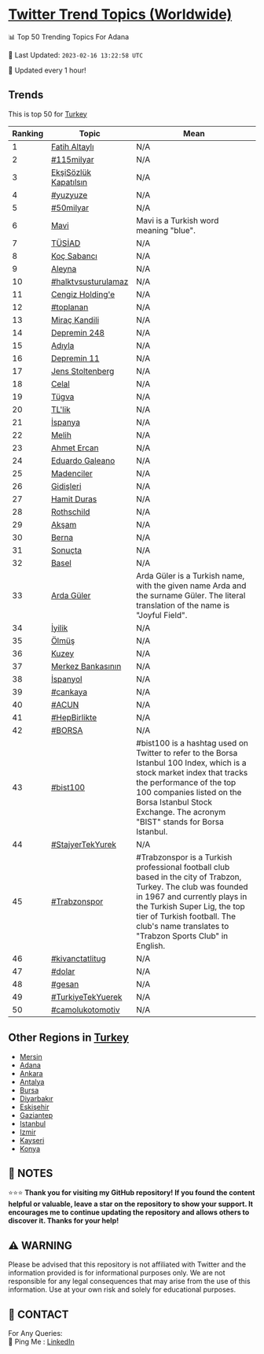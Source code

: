 [Twitter Trend Topics (Worldwide)](https://github.com/ErcinDedeoglu/Twitter-Trend-Topics)
==========


📊 Top 50 Trending Topics For Adana

📆 Last Updated: `2023-02-16 13:22:58 UTC`

🔧 Updated every 1 hour!


## Trends

This is top 50 for [Turkey](</Turkey>)

| Ranking | Topic | Mean |
| ------- | ------------ | ------------ |
| 1 | [Fatih Altaylı](http://twitter.com/search?q=Fatih+Altayl%c4%b1) | N/A |
| 2 | [#115milyar](http://twitter.com/search?q=%23115milyar) | N/A |
| 3 | [EkşiSözlük Kapatılsın](http://twitter.com/search?q=Ek%c5%9fiS%c3%b6zl%c3%bck+Kapat%c4%b1ls%c4%b1n) | N/A |
| 4 | [#yuzyuze](http://twitter.com/search?q=%23yuzyuze) | N/A |
| 5 | [#50milyar](http://twitter.com/search?q=%2350milyar) | N/A |
| 6 | [Mavi](http://twitter.com/search?q=Mavi) | Mavi is a Turkish word meaning "blue". |
| 7 | [TÜSİAD](http://twitter.com/search?q=T%c3%9cS%c4%b0AD) | N/A |
| 8 | [Koç Sabancı](http://twitter.com/search?q=Ko%c3%a7+Sabanc%c4%b1) | N/A |
| 9 | [Aleyna](http://twitter.com/search?q=Aleyna) | N/A |
| 10 | [#halktvsusturulamaz](http://twitter.com/search?q=%23halktvsusturulamaz) | N/A |
| 11 | [Cengiz Holding'e](http://twitter.com/search?q=Cengiz+Holding%27e) | N/A |
| 12 | [#toplanan](http://twitter.com/search?q=%23toplanan) | N/A |
| 13 | [Miraç Kandili](http://twitter.com/search?q=Mira%c3%a7+Kandili) | N/A |
| 14 | [Depremin 248](http://twitter.com/search?q=Depremin+248) | N/A |
| 15 | [Adıyla](http://twitter.com/search?q=Ad%c4%b1yla) | N/A |
| 16 | [Depremin 11](http://twitter.com/search?q=Depremin+11) | N/A |
| 17 | [Jens Stoltenberg](http://twitter.com/search?q=Jens+Stoltenberg) | N/A |
| 18 | [Celal](http://twitter.com/search?q=Celal) | N/A |
| 19 | [Tügva](http://twitter.com/search?q=T%c3%bcgva) | N/A |
| 20 | [TL'lik](http://twitter.com/search?q=TL%27lik) | N/A |
| 21 | [İspanya](http://twitter.com/search?q=%c4%b0spanya) | N/A |
| 22 | [Melih](http://twitter.com/search?q=Melih) | N/A |
| 23 | [Ahmet Ercan](http://twitter.com/search?q=Ahmet+Ercan) | N/A |
| 24 | [Eduardo Galeano](http://twitter.com/search?q=Eduardo+Galeano) | N/A |
| 25 | [Madenciler](http://twitter.com/search?q=Madenciler) | N/A |
| 26 | [Gidişleri](http://twitter.com/search?q=Gidi%c5%9fleri) | N/A |
| 27 | [Hamit Duras](http://twitter.com/search?q=Hamit+Duras) | N/A |
| 28 | [Rothschild](http://twitter.com/search?q=Rothschild) | N/A |
| 29 | [Akşam](http://twitter.com/search?q=Ak%c5%9fam) | N/A |
| 30 | [Berna](http://twitter.com/search?q=Berna) | N/A |
| 31 | [Sonuçta](http://twitter.com/search?q=Sonu%c3%a7ta) | N/A |
| 32 | [Basel](http://twitter.com/search?q=Basel) | N/A |
| 33 | [Arda Güler](http://twitter.com/search?q=Arda+G%c3%bcler) | Arda Güler is a Turkish name, with the given name Arda and the surname Güler. The literal translation of the name is "Joyful Field". |
| 34 | [İyilik](http://twitter.com/search?q=%c4%b0yilik) | N/A |
| 35 | [Ölmüş](http://twitter.com/search?q=%c3%96lm%c3%bc%c5%9f) | N/A |
| 36 | [Kuzey](http://twitter.com/search?q=Kuzey) | N/A |
| 37 | [Merkez Bankasının](http://twitter.com/search?q=Merkez+Bankas%c4%b1n%c4%b1n) | N/A |
| 38 | [İspanyol](http://twitter.com/search?q=%c4%b0spanyol) | N/A |
| 39 | [#cankaya](http://twitter.com/search?q=%23cankaya) | N/A |
| 40 | [#ACUN](http://twitter.com/search?q=%23ACUN) | N/A |
| 41 | [#HepBirlikte](http://twitter.com/search?q=%23HepBirlikte) | N/A |
| 42 | [#BORSA](http://twitter.com/search?q=%23BORSA) | N/A |
| 43 | [#bist100](http://twitter.com/search?q=%23bist100) | #bist100 is a hashtag used on Twitter to refer to the Borsa Istanbul 100 Index, which is a stock market index that tracks the performance of the top 100 companies listed on the Borsa Istanbul Stock Exchange. The acronym "BIST" stands for Borsa Istanbul. |
| 44 | [#StajyerTekYurek](http://twitter.com/search?q=%23StajyerTekYurek) | N/A |
| 45 | [#Trabzonspor](http://twitter.com/search?q=%23Trabzonspor) | #Trabzonspor is a Turkish professional football club based in the city of Trabzon, Turkey. The club was founded in 1967 and currently plays in the Turkish Super Lig, the top tier of Turkish football. The club's name translates to "Trabzon Sports Club" in English. |
| 46 | [#kivanctatlitug](http://twitter.com/search?q=%23kivanctatlitug) | N/A |
| 47 | [#dolar](http://twitter.com/search?q=%23dolar) | N/A |
| 48 | [#gesan](http://twitter.com/search?q=%23gesan) | N/A |
| 49 | [#TurkiyeTekYuerek](http://twitter.com/search?q=%23TurkiyeTekYuerek) | N/A |
| 50 | [#camolukotomotiv](http://twitter.com/search?q=%23camolukotomotiv) | N/A |



## Other Regions in [Turkey](</Turkey>)

* [Mersin](</Turkey/Mersin.md>)
* [Adana](</Turkey/Adana.md>)
* [Ankara](</Turkey/Ankara.md>)
* [Antalya](</Turkey/Antalya.md>)
* [Bursa](</Turkey/Bursa.md>)
* [Diyarbakır](</Turkey/Diyarbakır.md>)
* [Eskişehir](</Turkey/Eskişehir.md>)
* [Gaziantep](</Turkey/Gaziantep.md>)
* [Istanbul](</Turkey/Istanbul.md>)
* [Izmir](</Turkey/Izmir.md>)
* [Kayseri](</Turkey/Kayseri.md>)
* [Konya](</Turkey/Konya.md>)



## 📝 NOTES

⭐⭐⭐ **Thank you for visiting my GitHub repository! If you found the content helpful or valuable, leave a star on the repository to show your support. It encourages me to continue updating the repository and allows others to discover it. Thanks for your help!**


## ⚠️ WARNING

Please be advised that this repository is not affiliated with Twitter and the information provided is for informational purposes only. We are not responsible for any legal consequences that may arise from the use of this information. Use at your own risk and solely for educational purposes.


## 📨 CONTACT

 For Any Queries:  
            🏓 Ping Me : [LinkedIn](https://www.linkedin.com/in/ercindedeoglu/)
